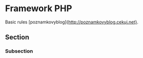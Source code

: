 # Framework PHP
Basic rules [poznamkovyblog]{http://poznamkovyblog.cekuj.net}.
## Section
### Subsection
